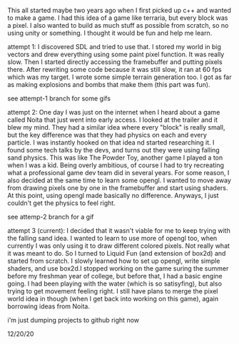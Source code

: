 This all started maybe two years ago when I first picked up c++ and wanted to make a game. I had this idea of a game like terraria, but every block was a pixel. I also wanted to build as much stuff as possible from scratch, so no using unity or something. I thought it would be fun and help me learn.

attempt 1:
I discovered SDL and tried to use that. I stored my world in big vectors and drew everything using some paint pixel function. It was really slow.
Then I started directly accessing the framebuffer and putting pixels there. After rewriting some code because it was still slow, it ran at 60 fps which was my target.
I wrote some simple terrain generation too. I got as far as making explosions and bombs that make them (this part was fun).

see attempt-1 branch for some gifs

attempt 2:
One day I was just on the internet when I heard about a game called Noita that just went into early access. I looked at the trailer and it blew my mind. They had a similar idea where every "block" is really small, but the key difference was that they had physics on each and every particle.
I was instantly hooked on that idea nd started researching it. I found some tech talks by the devs, and turns out they were using falling sand physics. This was like The Powder Toy, another game I played a ton when I was a kid.
Being overly ambitious, of course I had to try recreating what a professional game dev team did in several years.
For some reason, I also decided at the same time to learn some opengl. I wanted to move away from drawing pixels one by one in the framebuffer and start using shaders. At this point, using opengl made basically no difference.
Anyways, I just couldn't get the physics to feel right.

see attemp-2 branch for a gif

attempt 3 (current):
I decided that it wasn't viable for me to keep trying with the falling sand idea. I wanted to learn to use more of opengl too, when currently I was only using it to draw different colored pixels. Not really what it was meant to do.
So I turned to Liquid Fun (and extension of box2d) and started from scratch. I slowly learned how to set up opengl, write simple shaders, and use box2d.I stopped working on the game suring the summer before my freshman year of college, but before that, I had a basic engine going. I had been playing with the water (which is so satisyfing), but also trying to get movement feeling right.
I still have plans to merge the pixel world idea in though (when I get back into working on this game), again borrowing ideas from Noita.

i'm just dumping projects to github right now

12/20/20
